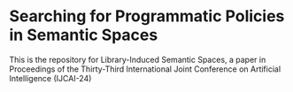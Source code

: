 # Searching for Programmatic Policies in Semantic Spaces
This is the repository for Library-Induced Semantic Spaces, a paper in Proceedings of the Thirty-Third International Joint Conference on Artificial Intelligence (IJCAI-24)
